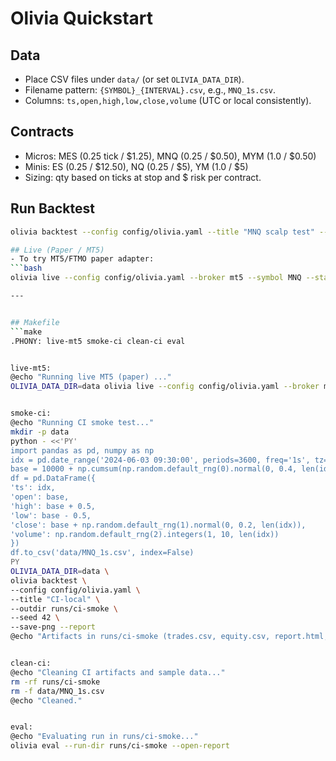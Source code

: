 # Olivia Quickstart


## Data
- Place CSV files under `data/` (or set `OLIVIA_DATA_DIR`).
- Filename pattern: `{SYMBOL}_{INTERVAL}.csv`, e.g., `MNQ_1s.csv`.
- Columns: `ts,open,high,low,close,volume` (UTC or local consistently).


## Contracts
- Micros: MES (0.25 tick / $1.25), MNQ (0.25 / $0.50), MYM (1.0 / $0.50)
- Minis: ES (0.25 / $12.50), NQ (0.25 / $5), YM (1.0 / $5)
- Sizing: qty based on ticks at stop and $ risk per contract.


## Run Backtest
```bash
olivia backtest --config config/olivia.yaml --title "MNQ scalp test" --outdir runs/ci-smoke --save-png --report

## Live (Paper / MT5)
- To try MT5/FTMO paper adapter:
```bash
olivia live --config config/olivia.yaml --broker mt5 --symbol MNQ --start-now

---


## Makefile
```make
.PHONY: live-mt5 smoke-ci clean-ci eval


live-mt5:
@echo "Running live MT5 (paper) ..."
OLIVIA_DATA_DIR=data olivia live --config config/olivia.yaml --broker mt5 --symbol MNQ --start-now --seed 42


smoke-ci:
@echo "Running CI smoke test..."
mkdir -p data
python - <<'PY'
import pandas as pd, numpy as np
idx = pd.date_range('2024-06-03 09:30:00', periods=3600, freq='1s', tz='America/New_York').tz_convert(None)
base = 10000 + np.cumsum(np.random.default_rng(0).normal(0, 0.4, len(idx)))
df = pd.DataFrame({
'ts': idx,
'open': base,
'high': base + 0.5,
'low': base - 0.5,
'close': base + np.random.default_rng(1).normal(0, 0.2, len(idx)),
'volume': np.random.default_rng(2).integers(1, 10, len(idx))
})
df.to_csv('data/MNQ_1s.csv', index=False)
PY
OLIVIA_DATA_DIR=data \
olivia backtest \
--config config/olivia.yaml \
--title "CI-local" \
--outdir runs/ci-smoke \
--seed 42 \
--save-png --report
@echo "Artifacts in runs/ci-smoke (trades.csv, equity.csv, report.html, equity*.png)"


clean-ci:
@echo "Cleaning CI artifacts and sample data..."
rm -rf runs/ci-smoke
rm -f data/MNQ_1s.csv
@echo "Cleaned."


eval:
@echo "Evaluating run in runs/ci-smoke..."
olivia eval --run-dir runs/ci-smoke --open-report

